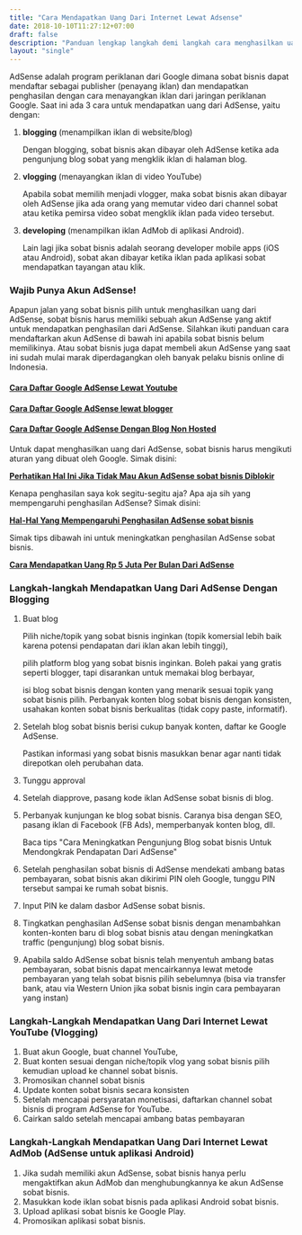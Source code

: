 ```yaml
---
title: "Cara Mendapatkan Uang Dari Internet Lewat Adsense"
date: 2018-10-10T11:27:12+07:00
draft: false
description: "Panduan lengkap langkah demi langkah cara menghasilkan uang dari internet dengan blog atau youtube. Gratis, dibantu sampai bisa."
layout: "single"
---
```


AdSense adalah program periklanan dari Google dimana sobat bisnis dapat mendaftar sebagai publisher (penayang iklan) dan mendapatkan penghasilan dengan cara menayangkan iklan dari jaringan periklanan Google. Saat ini ada 3 cara untuk mendapatkan uang dari AdSense, yaitu dengan: 

1. **blogging** (menampilkan iklan di website/blog)
   
    Dengan blogging, sobat bisnis akan dibayar oleh AdSense ketika ada pengunjung blog sobat yang mengklik iklan di halaman blog.
   
2. **vlogging** (menayangkan iklan di video YouTube)   

    Apabila sobat memilih menjadi vlogger, maka sobat bisnis akan dibayar oleh AdSense jika ada orang yang memutar video dari channel sobat atau ketika pemirsa video sobat mengklik iklan pada video tersebut.


3. **developing** (menampilkan iklan AdMob di aplikasi Android).

    Lain lagi jika sobat bisnis adalah seorang developer mobile apps (iOS atau Android), sobat akan dibayar ketika iklan pada aplikasi sobat mendapatkan tayangan atau klik.

### Wajib Punya Akun AdSense!

Apapun jalan yang sobat bisnis pilih untuk menghasilkan uang dari AdSense, sobat bisnis harus memiliki sebuah akun AdSense yang aktif untuk mendapatkan penghasilan dari AdSense. Silahkan ikuti panduan cara mendaftarkan akun AdSense di bawah ini apabila sobat bisnis belum memilikinya. Atau sobat bisnis juga dapat membeli akun AdSense yang saat ini sudah mulai marak diperdagangkan oleh banyak pelaku bisnis online di Indonesia.

#### [Cara Daftar Google AdSense Lewat Youtube](./cara-daftar-google-adsense-lewat-youtube)

#### [Cara Daftar Google AdSense lewat blogger](./cara-daftar-google-adsense-lewat-blogger)

#### [Cara Daftar Google AdSense Dengan Blog Non Hosted](./cara-daftar-google-adsense-dengan-blog-non-hosted)

Untuk dapat menghasilkan uang dari AdSense, sobat bisnis harus mengikuti aturan yang dibuat oleh Google. Simak disini: 

[**Perhatikan Hal Ini Jika Tidak Mau Akun AdSense sobat bisnis Diblokir**](./hal-hal-yang-dapat-membuat-akun-adsense-dibanned)

Kenapa penghasilan saya kok segitu-segitu aja? Apa aja sih yang mempengaruhi penghasilan AdSense? Simak disini: 

[**Hal-Hal Yang Mempengaruhi Penghasilan AdSense sobat bisnis**](./hal-hal-yang-mempengaruhi-penghasilan-adsense)

Simak tips dibawah ini untuk meningkatkan penghasilan AdSense sobat bisnis.

[**Cara Mendapatkan Uang Rp 5 Juta Per Bulan Dari AdSense**](./cara-mendapatkan-uang-5-juta-per-bulan-dari-adsense)

### Langkah-langkah Mendapatkan Uang Dari AdSense Dengan Blogging

1. Buat blog
    
    Pilih niche/topik yang sobat bisnis inginkan (topik komersial lebih baik karena potensi pendapatan dari iklan akan lebih tinggi),


    pilih platform blog yang sobat bisnis inginkan. Boleh pakai yang gratis seperti blogger, tapi disarankan untuk memakai blog berbayar,


    isi blog sobat bisnis dengan konten yang menarik sesuai topik yang sobat bisnis pilih. Perbanyak konten blog sobat bisnis dengan konsisten, usahakan konten sobat bisnis berkualitas (tidak copy paste, informatif).
  
2. Setelah blog sobat bisnis berisi cukup banyak konten, daftar ke Google AdSense.

    Pastikan informasi yang sobat bisnis masukkan benar agar nanti tidak direpotkan oleh perubahan data.

3. Tunggu approval 
4. Setelah diapprove, pasang kode iklan AdSense sobat bisnis di blog.
5. Perbanyak kunjungan ke blog sobat bisnis. Caranya bisa dengan SEO, pasang iklan di Facebook (FB Ads), memperbanyak konten blog, dll.

    Baca tips "Cara Meningkatkan Pengunjung Blog sobat bisnis Untuk Mendongkrak Pendapatan Dari AdSense"


6. Setelah penghasilan sobat bisnis di AdSense mendekati ambang batas pembayaran, sobat bisnis akan dikirimi PIN oleh Google, tunggu PIN tersebut sampai ke rumah sobat bisnis.
7. Input PIN ke dalam dasbor AdSense sobat bisnis.
8. Tingkatkan penghasilan AdSense sobat bisnis dengan menambahkan konten-konten baru di blog sobat bisnis atau dengan  meningkatkan traffic (pengunjung) blog sobat bisnis.
9. Apabila saldo AdSense sobat bisnis telah menyentuh ambang batas pembayaran, sobat bisnis dapat mencairkannya lewat metode pembayaran yang telah sobat bisnis pilih sebelumnya (bisa via transfer bank, atau via Western Union jika sobat bisnis ingin cara pembayaran yang instan)

### Langkah-Langkah Mendapatkan Uang Dari Internet Lewat YouTube (Vlogging)

1. Buat akun Google, buat channel YouTube,
2. Buat konten sesuai dengan niche/topik vlog yang sobat bisnis pilih kemudian upload ke channel sobat bisnis.
3. Promosikan channel sobat bisnis
4. Update konten sobat bisnis secara konsisten
5. Setelah mencapai persyaratan monetisasi, daftarkan channel sobat bisnis di program AdSense for YouTube.
6. Cairkan saldo setelah mencapai ambang batas pembayaran

### Langkah-Langkah Mendapatkan Uang Dari Internet Lewat AdMob (AdSense untuk aplikasi Android)

1. Jika sudah memiliki akun AdSense, sobat bisnis hanya perlu mengaktifkan akun AdMob dan menghubungkannya ke akun AdSense sobat bisnis.
2. Masukkan kode iklan sobat bisnis pada aplikasi Android sobat bisnis.
3. Upload aplikasi sobat bisnis ke Google Play.
4. Promosikan aplikasi sobat bisnis.